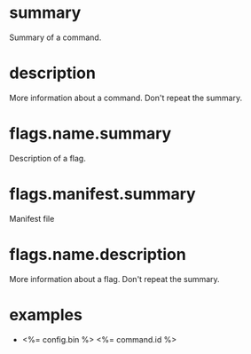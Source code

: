 # summary

Summary of a command.

# description

More information about a command. Don't repeat the summary.

# flags.name.summary

Description of a flag.

# flags.manifest.summary

Manifest file

# flags.name.description

More information about a flag. Don't repeat the summary.

# examples

- <%= config.bin %> <%= command.id %>
